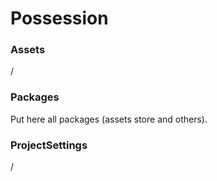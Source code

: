 # Possession

### Assets
/

### Packages
Put here all packages (assets store and others).

### ProjectSettings
/
